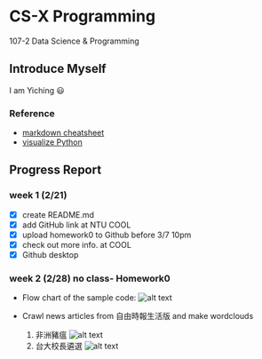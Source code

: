 # CS-X Programming
107-2 Data Science & Programming

## Introduce Myself 
I am Yiching :smiley: 

### Reference
- [markdown cheatsheet](https://github.com/adam-p/markdown-here/wiki/Markdown-Cheatsheet)
- [visualize Python](http://pythontutor.com/visualize.html?fbclid=IwAR2q1rmTpHAJmxUOhD_p00Wm4HTITX7EGCxy-o7U_pns0liWl0sEx7cODtc#mode=edit)

## Progress Report 

### week 1 (2/21)
- [x] create README.md 
- [x] add GitHub link at NTU COOL
- [x] upload homework0 to Github before 3/7 10pm
- [x] check out more info. at COOL
- [x] Github desktop

### week 2 (2/28) no class- Homework0

- Flow chart of the sample code: 
![alt text](https://github.com/yichingchan1013/myGithub/blob/master/hw0/flowchart_SampleCode.png)

- Crawl news articles from 自由時報生活版 and make wordclouds

   1. 非洲豬瘟
  ![alt text](https://github.com/yichingchan1013/myGithub/blob/master/hw0/pig_cloud.png)
   2. 台大校長遴選
  ![alt text](https://github.com/yichingchan1013/myGithub/blob/master/hw0/ntu_president_cloud.png)

  

